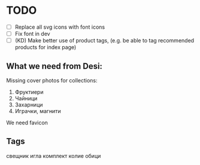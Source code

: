 # TODO

- [ ] Replace all svg icons with font icons
- [ ] Fix font in dev
- [ ] (KD) Make better use of product tags, (e.g. be able to tag recommended products for index page)
 
## What we need from Desi:

Missing cover photos for collections:
1. Фруктиери
2. Чайници
3. Захарници
4. Играчки, магнити

We need favicon

## Tags

свещник
иглa
комплект
колие
обици

